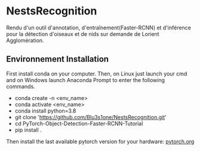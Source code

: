 # NestsRecognition
Rendu d'un outil d'annotation, d'entraînement(Faster-RCNN) et d'inférence pour la détection d'oiseaux et de nids sur demande de Lorient Agglomération.

## Environnement Installation  
First install conda on your computer. Then, on Linux just launch your cmd and on Windows launch Anaconda Prompt to enter the following commands.

- conda create -n <env_name>
- conda activate <env_name>
- conda install python=3.8
- git clone 'https://github.com/Blu3s1one/NestsRecognition.git'
- cd PyTorch-Object-Detection-Faster-RCNN-Tutorial
- pip install .

Then install the last available pytorch version for your hardware: [pytorch.org](https://pytorch.org)
